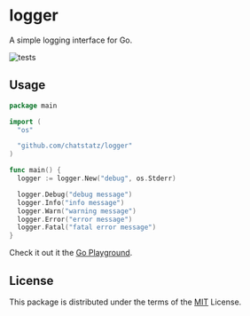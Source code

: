 # logger

A simple logging interface for Go.

![tests](https://github.com/chatstatz/logger/workflows/tests/badge.svg)

## Usage

```go
package main

import (
  "os"

  "github.com/chatstatz/logger"
)

func main() {
  logger := logger.New("debug", os.Stderr)

  logger.Debug("debug message")
  logger.Info("info message")
  logger.Warn("warning message")
  logger.Error("error message")
  logger.Fatal("fatal error message")
}
```

Check it out it the [Go Playground](https://play.golang.org/p/tFHRLgkCdnv).

## License

This package is distributed under the terms of the [MIT](LICENSE) License.
